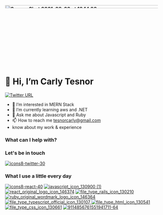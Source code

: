   ### <img width="985" height=5% alt="Screen Shot 2021-09-23 at 12 14 28" src="https://user-images.githubusercontent.com/42774502/134544835-7134a924-a608-44d3-8349-2d8e7fb719f3.png">
  
  
  # 👋 Hi, I’m Carly Tesnor

  
  [![Twitter URL](https://img.shields.io/twitter/url/https/twitter.com/bukotsunikki.svg?style=social&label=Follow%20%40tesnorc)](https://twitter.com/TesnorC)
  
- 👀 I’m interested in MERN Stack
- 🌱 I’m currently learning aws and .NET
- 💬 Ask me about Javascript and Ruby
- 📫 How to reach me tesnorcarly@gmail.com
- know about my work & experience 

### What can I help with?


### Let's be in touch
[![icons8-twitter-30](https://user-images.githubusercontent.com/42774502/124468066-a89a0180-dd66-11eb-9c71-97efc1e5bbef.png)](https://twitter.com/TesnorC)




### What I use a little every day
[![icons8-react-40](https://user-images.githubusercontent.com/42774502/124468436-17775a80-dd67-11eb-9aa9-0557d7002d36.png)](https://fr.reactjs.org/)
[![javascript_icon_130900 (1)](https://user-images.githubusercontent.com/42774502/132241171-55efe49a-4b13-4cfb-a37d-5159f946753f.png)](https://www.javascript.com/)
[![react_original_logo_icon_146374](https://user-images.githubusercontent.com/42774502/132243446-b3602283-73c6-4840-a3aa-b808969a4f04.png)](https://reactnative.dev/)
[![file_type_rails_icon_130210](https://user-images.githubusercontent.com/42774502/132242792-c4739b53-35ef-4f7e-88a1-5e88d284697e.png)](https://rubyonrails.org/)
[![ruby_original_wordmark_logo_icon_146364](https://user-images.githubusercontent.com/42774502/132242920-514f74b4-0189-4fb3-a326-5ef71c1988ea.png)](https://www.ruby-lang.org/)
[![file_type_typescript_official_icon_130107](https://user-images.githubusercontent.com/42774502/132243117-7681a814-7f58-464c-a368-0e6287f9b594.png)
](https://www.typescriptlang.org/)
[![file_type_html_icon_130541](https://user-images.githubusercontent.com/42774502/132246532-f8262a18-e465-4a9a-8c39-d508d80ddf74.png)](https://html.com/)
[![file_type_css_icon_130661](https://user-images.githubusercontent.com/42774502/132246628-58380fb2-2369-4235-b95c-a583136e292c.png)](https://www.w3schools.com/css/)
[![9114856761551941711-64](https://user-images.githubusercontent.com/42774502/133667499-6f4025b8-9a85-4d86-a6e9-b62d59b37fa5.png)](https://nextjs.org/)



<!---
Carly509/Carly509 is a ✨ special ✨ repository because its `README.md` (this file) appears on your GitHub profile.
You can click the Preview link to take a look at your changes.
--->
